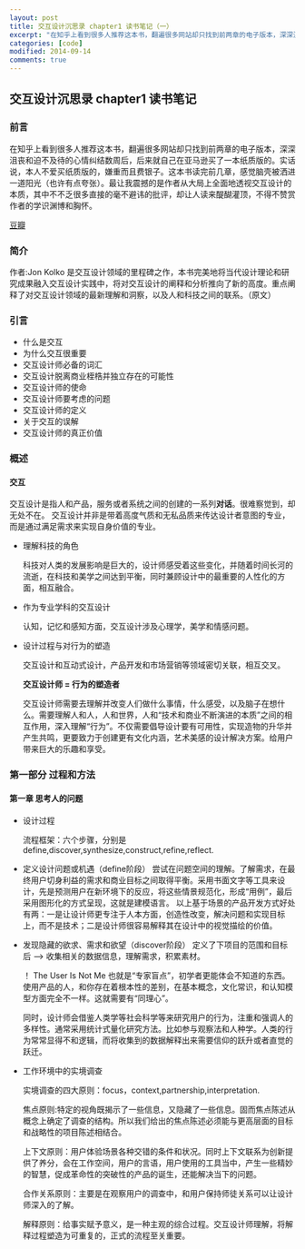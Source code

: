 ```yaml
---
layout: post
title: 交互设计沉思录 chapter1 读书笔记（一）
excerpt: "在知乎上看到很多人推荐这本书，翻遍很多网站却只找到前两章的电子版本，深深沮丧和迫不及待的心情纠结数周后，后来就自己在亚马逊买了一本纸质版的。实话说，本人不爱买纸质版的，嫌重而且费银子。这本书读完前几章，感觉脑壳被洒进一道阳光（也许有点夸张）。最让我震撼的是作者从大局上全面地透视交互设计的本质，其中不不乏很多直接的毫不避讳的批评，却让人读来醍醐灌顶，不得不赞赏作者的学识渊博和胸怀。"
categories: [code]
modified: 2014-09-14
comments: true
---
```


## 交互设计沉思录 chapter1 读书笔记

### 前言
 在知乎上看到很多人推荐这本书，翻遍很多网站却只找到前两章的电子版本，深深沮丧和迫不及待的心情纠结数周后，后来就自己在亚马逊买了一本纸质版的。实话说，本人不爱买纸质版的，嫌重而且费银子。这本书读完前几章，感觉脑壳被洒进一道阳光（也许有点夸张）。最让我震撼的是作者从大局上全面地透视交互设计的本质，其中不不乏很多直接的毫不避讳的批评，却让人读来醍醐灌顶，不得不赞赏作者的学识渊博和胸怀。
 
[豆瓣](https://book.douban.com/subject/19934344/)
### 简介
作者:Jon Kolko
是交互设计领域的里程碑之作，本书完美地将当代设计理论和研究成果融入交互设计实践中，将对交互设计的阐释和分析推向了新的高度。重点阐释了对交互设计领域的最新理解和洞察，以及人和科技之间的联系。（原文）

### 引言

 - 什么是交互
 - 为什么交互很重要
 - 交互设计师必备的词汇
 - 交互设计脱离商业桎梏并独立存在的可能性
 - 交互设计师的使命
 - 交互设计师要考虑的问题
 - 交互设计师的定义
 - 关于交互的误解
 - 交互设计师的真正价值

### 概述
 
#### 交互

 交互设计是指人和产品，服务或者系统之间的创建的一系列**对话**。很难察觉到，却无处不在。
 交互设计并非是带着高度气质和无私品质来传达设计者意图的专业，而是通过满足需求来实现自身价值的专业。

 - 理解科技的角色 

	科技对人类的发展影响是巨大的，设计师感受着这些变化，并随着时间长河的流逝，在科技和美学之间达到平衡，同时兼顾设计中的最重要的人性化的方面，相互融合。

 - 作为专业学科的交互设计
	
	认知，记忆和感知方面，交互设计涉及心理学，美学和情感问题。

 - 设计过程与对行为的塑造
 
	交互设计和互动式设计，产品开发和市场营销等领域密切关联，相互交叉。

	**交互设计师 = 行为的塑造者**
 	
	交互设计师需要去理解并改变人们做什么事情，什么感受，以及脑子在想什么。需要理解人和人，人和世界，人和“技术和商业不断演进的本质”之间的相互作用，深入理解“行为”。不仅需要倡导设计要有可用性，实现造物的升华并产生共鸣，更要致力于创建更有文化内涵，艺术美感的设计解决方案。给用户带来巨大的乐趣和享受。

### 第一部分 过程和方法 
#### 第一章 思考人的问题 


 - 设计过程

    流程框架：六个步骤，分别是define,discover,synthesize,construct,refine,reflect.

 - 定义设计问题或机遇（define阶段）
    尝试在问题空间的理解。了解需求，在最终用户切身利益的需求和商业目标之间取得平衡。采用书面文字等工具来设计，先是预测用户在新环境下的反应，将这些情景规范化，形成“用例”，最后采用图形化的方式呈现，这就是建模语言。
    以上基于场景的产品开发方式好处有两：一是让设计师更专注于人本方面，创造性改变，解决问题和实现目标上，而不是技术；二是设计师很容易解释其在设计中的视觉描绘的价值。
 - 发现隐藏的欲求、需求和欲望（discover阶段）
    定义了下项目的范围和目标后 --> 收集相关的数据信息，理解需求，积累素材。

    ！ The User Is Not Me 
    也就是“专家盲点”，初学者更能体会不知道的东西。使用产品的人，和你存在着根本性的差别，在基本概念，文化常识，和认知模型方面完全不一样。这就需要有“同理心”。

    同时，设计师会借鉴人类学等社会科学等来研究用户的行为，注重和强调人的多样性。通常采用统计式量化研究方法。比如参与观察法和人种学。人类的行为常常显得不和逻辑，而将收集到的数据解释出来需要信仰的跃升或者直觉的跃迁。
 - 工作环境中的实境调查
 
    实境调查的四大原则：focus，context,partnership,interpretation.
    
    焦点原则:特定的视角既揭示了一些信息，又隐藏了一些信息。固而焦点陈述从概念上确定了调查的结构。所以我们给出的焦点陈述必须能与更高层面的目标和战略性的项目陈述相结合。

    上下文原则：用户体验场景各种交错的条件和状况。同时上下文联系为创新提供了养分，会在工作空间，用户的言语，用户使用的工具当中，产生一些精妙的智慧，促成革命性的突破性的产品的诞生，还能解决当下的问题。

    合作关系原则：主要是在观察用户的调查中，和用户保持师徒关系可以让设计师深入的了解。

    解释原则：给事实赋予意义，是一种主观的综合过程。交互设计师理解，将解释过程塑造为可重复的，正式的流程至关重要。

